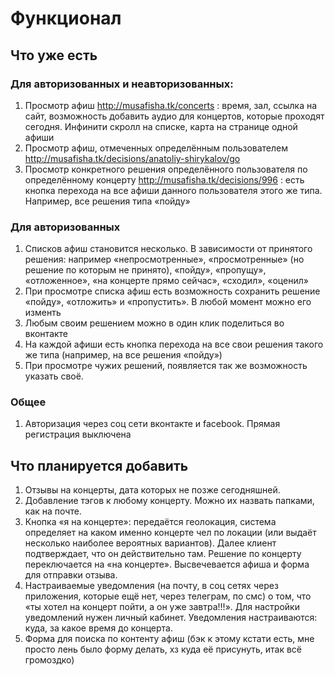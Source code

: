 # Функционал
## Что уже есть
### Для авторизованных и неавторизованных:
1. Просмотр афиш http://musafisha.tk/concerts : время, зал, ссылка на сайт, возможность добавить аудио для концертов, которые проходят сегодня. Инфинити скролл на списке, карта на странице одной афиши
2. Просмотр афиш, отмеченных определённым пользователем http://musafisha.tk/decisions/anatoliy-shirykalov/go
3. Просмотр конкретного решения определённого пользователя по определённому концерту http://musafisha.tk/decisions/996 : есть кнопка перехода на все афиши данного пользователя этого же типа. Например, все решения типа «пойду»

### Для авторизованных
1. Списков афиш становится несколько. В зависимости от принятого решения: например «непросмотренные», «просмотренные» (но решение по которым не принято), «пойду», «пропущу», «отложенное», «на концерте прямо сейчас», «сходил», «оценил»
2. При просмотре списка афиш есть возможность сохранить решение «пойду», «отложить» и «пропустить». В любой момент можно его изменть
3. Любым своим решением можно в один клик поделиться во вконтакте
4. На каждой афиши есть кнопка перехода на все свои решения такого же типа (например, на все решения «пойду»)
5. При просмотре чужих решений, появляется так же возможность указать своё.

### Общее
1. Авторизация через соц сети вконтакте и facebook. Прямая регистрация выключена

## Что планируется добавить
1. Отзывы на концерты, дата которых не позже сегодняшней.
2. Добавление тэгов к любому концерту. Можно их назвать папками, как на почте.
3. Кнопка «я на концерте»: передаётся геолокация, система определяет на каком именно концерте чел по локации (или выдаёт несколько наиболее вероятных вариантов). Далее клиент подтверждает, что он действительно там. Решение по концерту переключается на «на концерте». Высвечевается афиша и форма для отправки отзыва.
4. Настраиваемые уведомления (на почту, в соц сетях через приложения, которые ещё нет, через телеграм, по смс) о том, что «ты хотел на концерт пойти, а он уже завтра!!!». Для настройки уведомлений нужен личный кабинет. Уведомления настраиваются: куда, за какое время до концерта.
5. Форма для поиска по контенту афиш (бэк к этому кстати есть, мне просто лень было форму делать, хз куда её присунуть, итак всё громоздко)
